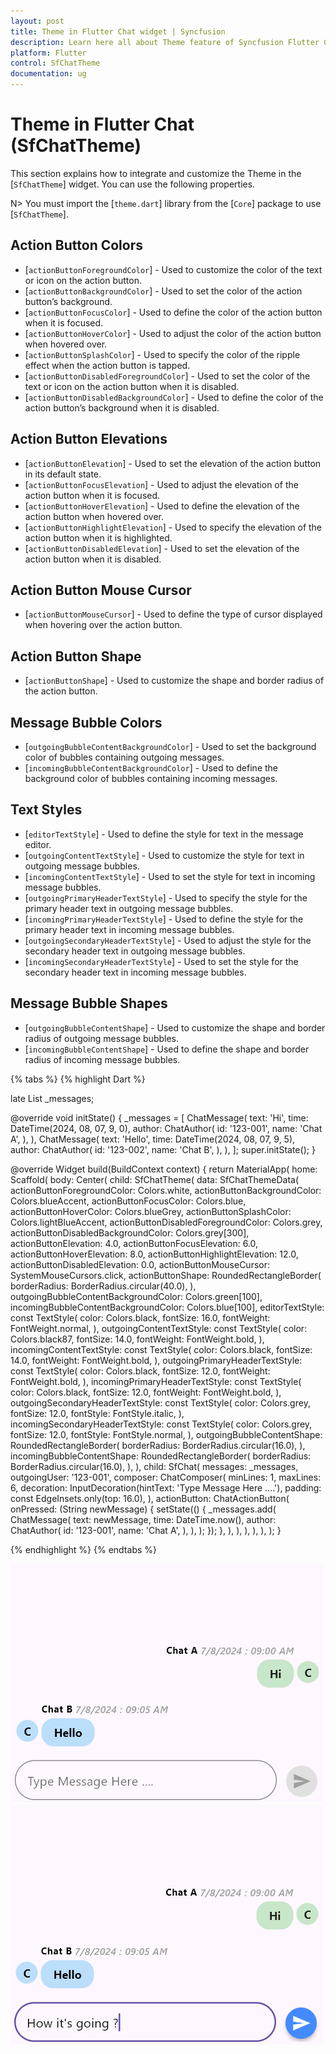```yaml
---
layout: post
title: Theme in Flutter Chat widget | Syncfusion
description: Learn here all about Theme feature of Syncfusion Flutter Chat (SfChatTheme) widget and more.
platform: Flutter
control: SfChatTheme
documentation: ug
---
```


# Theme in Flutter Chat (SfChatTheme)
This section explains how to integrate and customize the Theme in the [`SfChatTheme`] widget. You can use the following properties.

N> You must import the [`theme.dart`] library from the [`Core`] package to use [`SfChatTheme`].

## Action Button Colors

* [`actionButtonForegroundColor`] - Used to customize the color of the text or icon on the action button.
* [`actionButtonBackgroundColor`] - Used to set the color of the action button’s background.
* [`actionButtonFocusColor`] - Used to define the color of the action button when it is focused.
* [`actionButtonHoverColor`] - Used to adjust the color of the action button when hovered over.
* [`actionButtonSplashColor`] - Used to specify the color of the ripple effect when the action button is tapped.
* [`actionButtonDisabledForegroundColor`] - Used to set the color of the text or icon on the action button when it is disabled.
* [`actionButtonDisabledBackgroundColor`] - Used to define the color of the action button’s background when it is disabled.

## Action Button Elevations

* [`actionButtonElevation`] - Used to set the elevation of the action button in its default state.
* [`actionButtonFocusElevation`] - Used to adjust the elevation of the action button when it is focused.
* [`actionButtonHoverElevation`] - Used to define the elevation of the action button when hovered over.
* [`actionButtonHighlightElevation`] - Used to specify the elevation of the action button when it is highlighted.
* [`actionButtonDisabledElevation`] - Used to set the elevation of the action button when it is disabled.

## Action Button Mouse Cursor

* [`actionButtonMouseCursor`] - Used to define the type of cursor displayed when hovering over the action button.

## Action Button Shape

* [`actionButtonShape`] - Used to customize the shape and border radius of the action button.

## Message Bubble Colors

* [`outgoingBubbleContentBackgroundColor`] - Used to set the background color of bubbles containing outgoing messages.
* [`incomingBubbleContentBackgroundColor`] - Used to define the background color of bubbles containing incoming messages.

## Text Styles

* [`editorTextStyle`] - Used to define the style for text in the message editor.
* [`outgoingContentTextStyle`] - Used to customize the style for text in outgoing message bubbles.
* [`incomingContentTextStyle`] - Used to set the style for text in incoming message bubbles.
* [`outgoingPrimaryHeaderTextStyle`] - Used to specify the style for the primary header text in outgoing message bubbles.
* [`incomingPrimaryHeaderTextStyle`] - Used to define the style for the primary header text in incoming message bubbles.
* [`outgoingSecondaryHeaderTextStyle`] - Used to adjust the style for the secondary header text in outgoing message bubbles.
* [`incomingSecondaryHeaderTextStyle`] - Used to set the style for the secondary header text in incoming message bubbles.

## Message Bubble Shapes

* [`outgoingBubbleContentShape`] - Used to customize the shape and border radius of outgoing message bubbles.
* [`incomingBubbleContentShape`] - Used to define the shape and border radius of incoming message bubbles.

{% tabs %}
{% highlight Dart %}

late List<ChatMessage> _messages;

@override
void initState() {
  _messages = <ChatMessage>[
    ChatMessage(
      text: 'Hi',
      time: DateTime(2024, 08, 07, 9, 0),
      author: ChatAuthor(
        id: '123-001',
        name: 'Chat A',
      ),
    ),
    ChatMessage(
      text: 'Hello',
      time: DateTime(2024, 08, 07, 9, 5),
      author: ChatAuthor(
        id: '123-002',
        name: 'Chat B',
      ),
    ),
  ];
  super.initState();
}

@override
Widget build(BuildContext context) {
  return MaterialApp(
    home: Scaffold(
      body: Center(
        child: SfChatTheme(
          data: SfChatThemeData(
            actionButtonForegroundColor: Colors.white,
            actionButtonBackgroundColor: Colors.blueAccent,
            actionButtonFocusColor: Colors.blue,
            actionButtonHoverColor: Colors.blueGrey,
            actionButtonSplashColor: Colors.lightBlueAccent,
            actionButtonDisabledForegroundColor: Colors.grey,
            actionButtonDisabledBackgroundColor: Colors.grey[300],
            actionButtonElevation: 4.0,
            actionButtonFocusElevation: 6.0,
            actionButtonHoverElevation: 8.0,
            actionButtonHighlightElevation: 12.0,
            actionButtonDisabledElevation: 0.0,
            actionButtonMouseCursor: SystemMouseCursors.click,
            actionButtonShape: RoundedRectangleBorder(
              borderRadius: BorderRadius.circular(40.0),
            ),
            outgoingBubbleContentBackgroundColor: Colors.green[100],
            incomingBubbleContentBackgroundColor: Colors.blue[100],
            editorTextStyle: const TextStyle(
              color: Colors.black,
              fontSize: 16.0,
              fontWeight: FontWeight.normal,
            ),
            outgoingContentTextStyle: const TextStyle(
              color: Colors.black87,
              fontSize: 14.0,
              fontWeight: FontWeight.bold,
            ),
            incomingContentTextStyle: const TextStyle(
              color: Colors.black,
              fontSize: 14.0,
              fontWeight: FontWeight.bold,
            ),
            outgoingPrimaryHeaderTextStyle: const TextStyle(
              color: Colors.black,
              fontSize: 12.0,
              fontWeight: FontWeight.bold,
            ),
            incomingPrimaryHeaderTextStyle: const TextStyle(
              color: Colors.black,
              fontSize: 12.0,
              fontWeight: FontWeight.bold,
            ),
            outgoingSecondaryHeaderTextStyle: const TextStyle(
              color: Colors.grey,
              fontSize: 12.0,
              fontStyle: FontStyle.italic,
            ),
            incomingSecondaryHeaderTextStyle: const TextStyle(
              color: Colors.grey,
              fontSize: 12.0,
              fontStyle: FontStyle.normal,
            ),
            outgoingBubbleContentShape: RoundedRectangleBorder(
              borderRadius: BorderRadius.circular(16.0),
            ),
            incomingBubbleContentShape: RoundedRectangleBorder(
              borderRadius: BorderRadius.circular(16.0),
            ),
          ),
          child: SfChat(
            messages: _messages,
            outgoingUser: '123-001',
            composer: ChatComposer(
              minLines: 1,
              maxLines: 6,
              decoration: InputDecoration(hintText: 'Type Message Here ....'),
              padding: const EdgeInsets.only(top: 16.0),
            ),
            actionButton: ChatActionButton(
              onPressed: (String newMessage) {
                setState(() {
                  _messages.add(
                    ChatMessage(
                      text: newMessage,
                      time: DateTime.now(),
                      author: ChatAuthor(
                        id: '123-001',
                        name: 'Chat A',
                      ),
                    ),
                  );
                });
              },
            ),
          ),
        ),
      ),
    ),
  );
}

{% endhighlight %}
{% endtabs %}

![Chat actionButton support](images/chat-theme/chat-theme-disabled.png)
![Chat actionButton support](images/chat-theme/chat-theme-background.png)